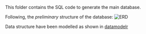 This folder contains the SQL code to generate the main database.

Following, the _preliminary_ structure of the database:
![ERD](https://github.com/andreacorra/WolfDiet/blob/master/images/ERD_schema2.PNG)

Data structure have been modelled as shown in [datamodelr](https://github.com/bergant/datamodelr)
